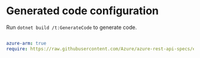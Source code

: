 # Generated code configuration

Run `dotnet build /t:GenerateCode` to generate code.

``` yaml

azure-arm: true
require: https://raw.githubusercontent.com/Azure/azure-rest-api-specs/e6c2ffd35fd9405665f5eb8490f697de1872b3f9/specification/containerinstance/resource-manager/readme.md

```
